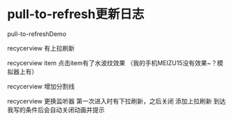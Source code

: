 # pull-to-refresh更新日志
pull-to-refreshDemo

recycerview 有上拉刷新

recycerview item 点击item有了水波纹效果
（我的手机MEIZU15没有效果~？模拟器上有）

recycerview  增加分割线

recycerview
更换监听器
第一次进入时有下拉刷新，之后关闭
添加上拉刷新 到达我写的条件后会自动关闭动画并提示
